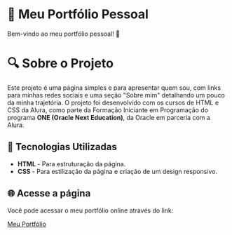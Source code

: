# 📌 Meu Portfólio Pessoal

Bem-vindo ao meu portfólio pessoal! 👋

# 🔍 Sobre o Projeto
Este projeto é uma página simples e para apresentar quem sou, com links para minhas redes sociais e uma seção "Sobre mim" detalhando um pouco da minha trajetória.
O projeto foi desenvolvido com os cursos de HTML e CSS da Alura, como parte da Formação Iniciante em Programação do programa **ONE (Oracle Next Education)**, da Oracle em parceria com a Alura.

## 🚀 Tecnologias Utilizadas

- **HTML** - Para estruturação da página.
- **CSS** - Para estilização da página e criação de um design responsivo.

## 🌐 Acesse a página

Você pode acessar o meu portfólio online através do link:

[Meu Portfólio](https://sobre-leonardo-ods.vercel.app/)
